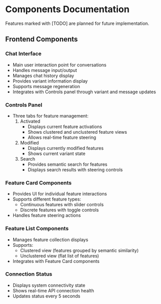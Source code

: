 # Components Documentation

Features marked with [TODO] are planned for future implementation.

## Frontend Components

### Chat Interface 
- Main user interaction point for conversations
- Handles message input/output 
- Manages chat history display
- Provides variant information display
- Supports message regeneration
- Integrates with Controls panel through variant and message updates

### Controls Panel 
- Three tabs for feature management:
  1. Activated
     - Displays current feature activations
     - Shows clustered and unclustered feature views
     - Allows real-time feature steering
  2. Modified
     - Displays currently modified features
     - Shows current variant state
  3. Search
     - Provides semantic search for features
     - Displays search results with steering controls

### Feature Card Components
- Provides UI for individual feature interactions
- Supports different feature types:
  - Continuous features with slider controls
  - Discrete features with toggle controls
- Handles feature steering actions

### Feature List Components
- Manages feature collection displays
- Supports:
  - Clustered view (features grouped by semantic similarity)
  - Unclustered view (flat list of features)
- Integrates with Feature Card components

### Connection Status
- Displays system connectivity state
- Shows real-time API connection health
- Updates status every 5 seconds